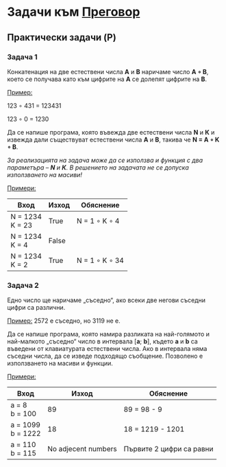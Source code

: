 # Задачи към [Преговор](./)

## Практически задачи (P)

### Задача 1

Конкатенация на две естествени числа **A** и **B** наричаме число **A ∘ B**, което се получава като към цифрите на **A** се долепят цифрите на **B**.

<ins>Пример:</ins>

123 ∘ 431 = 123431

123 ∘ 0 = 1230

Да се напише програма, която въвежда две естествени числа **N** и **К** и извежда дали съществуват естествени числа **А** и **B**, такива че **N = A ∘ K ∘ B**.

*За реализацията на задача може да се използва и функция с два параметъра – **N** и **К**. В решението на задачата не се допуска използването на масиви!*

<ins>Примери:</ins>

| Вход | Изход | Обяснение |
|------|-------|-----------|
| N = 1234</br>K = 23 | True | N = 1 ∘ K ∘ 4 |
| N = 1234</br>K = 4 | False |  |
| N = 1234</br>K = 2 | True | N = 1 ∘ K ∘ 34 |

### Задача 2

Едно число ще наричаме „съседно“, ако всеки две негови съседни цифри са различни.

<ins>Пример:</ins> 2572 е съседно, но 3119 не е.

Да се напише програма, която намира разликата на най-голямото и най-малкото „съседно“ число в интервала [**a**; **b**], където **a** и **b** са въведени от клавиатурата естествени числа. Ако в интервала няма съседни числа, да се изведе подходящо съобщение. Позволено е използването на масиви и функции.

<ins>Примери:</ins>

| Вход | Изход | Обяснение |
|------|-------|-----------|
| a = 8 </br> b = 100 | 89 | 89 = 98 - 9 |
| a = 1099 </br> b = 1222 | 18 | 18 = 1219 - 1201 |
| a = 110 </br> b = 115 | No adjecent numbers | Първите 2 цифри са равни |
